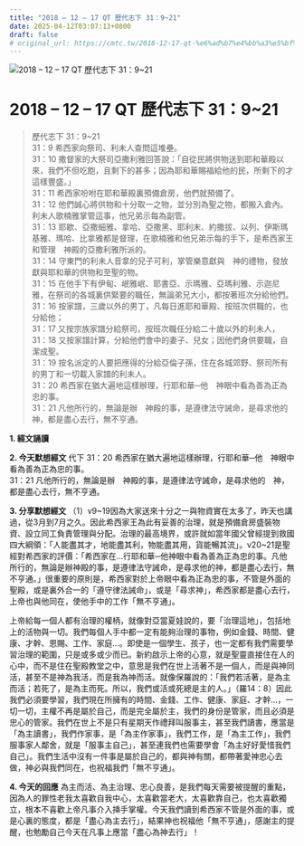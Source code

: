 ```yaml
---
title: "2018 – 12 – 17 QT 歷代志下 31：9~21"
date: 2025-04-12T03:07:13+0800
draft: false
# original_url: https://cmtc.tw/2018-12-17-qt-%e6%ad%b7%e4%bb%a3%e5%bf%97%e4%b8%8b-31%ef%bc%9a921
---
```


![2018 – 12 – 17 QT 歷代志下 31：9\~21](/images/qt.jpg   "2018 – 12 – 17 QT 歷代志下 31：9\~21")

# 2018 – 12 – 17 QT 歷代志下 31：9\~21

> 歷代志下 31：9\~21  
> 31：9 希西家向祭司、利未人查問這堆壘。  
> 31：10 撒督家的大祭司亞撒利雅回答說：「自從民將供物送到耶和華殿以來，我們不但吃飽，且剩下的甚多；因為耶和華賜福給他的民，所剩下的才這樣豐盛。」  
> 31：11 希西家吩咐在耶和華殿裏預備倉房，他們就預備了。  
> 31：12 他們誠心將供物和十分取一之物，並分別為聖之物，都搬入倉內。利未人歌楠雅掌管這事，他兄弟示每為副管。  
> 31：13 耶歇、亞撒細雅、拿哈、亞撒黑、耶利末、約撒拔、以列、伊斯瑪基雅、瑪哈、比拿雅都是督理，在歌楠雅和他兄弟示每的手下，是希西家王和管理　神殿的亞撒利雅所派的。  
> 31：14 守東門的利未人音拿的兒子可利，掌管樂意獻與　神的禮物，發放獻與耶和華的供物和至聖的物。  
> 31：15 在他手下有伊甸、岷雅岷、耶書亞、示瑪雅、亞瑪利雅、示迦尼雅，在祭司的各城裏供緊要的職任，無論弟兄大小，都按著班次分給他們。  
> 31：16 按家譜，三歲以外的男丁，凡每日進耶和華殿、按班次供職的，也分給他；  
> 31：17 又按宗族家譜分給祭司，按班次職任分給二十歲以外的利未人，  
> 31：18 又按家譜計算，分給他們會中的妻子、兒女；因他們身供要職，自潔成聖。  
> 31：19 按名派定的人要把應得的分給亞倫子孫，住在各城郊野、祭司所有的男丁和一切載入家譜的利未人。  
> 31：20 希西家在猶大遍地這樣辦理，行耶和華─他　神眼中看為善為正為忠的事。  
> 31：21 凡他所行的，無論是辦　神殿的事，是遵律法守誡命，是尋求他的　神，都是盡心去行，無不亨通。

**1. 經文誦讀**

**2.  今天默想經文**
代下 31：20 希西家在猶大遍地這樣辦理，行耶和華─他　神眼中看為善為正為忠的事。  
31：21 凡他所行的，無論是辦　神殿的事，是遵律法守誡命，是尋求他的　神，都是盡心去行，無不亨通。

**3. 分享默想經文**
（1）v9\~19因為大家送來十分之一與物資實在太多了，昨天也講過，從3月到7月之久。因此希西家王為此有妥善的治理，就是預備倉房盛裝物資、設立同工負責管理與分配。治理的最高境界，或許就如當年國父曾經提到救國四大綱領：「人能盡其才，地能盡其利，物能盡其用，貨能暢其流」。v20\~21是聖經對希西家的評價：「希西家在…行耶和華─他神眼中看為善為正為忠的事。凡他所行的，無論是辦神殿的事，是遵律法守誡命，是尋求他的神，都是盡心去行，無不亨通。」很重要的原則是，希西家對於上帝眼中看為正為忠的事，不管是外面的聖殿，或是裏外合一的「遵守律法誡命」，或是「尋求神」，希西家都是盡心去行，上帝也與他同在，使他手中的工作「無不亨通」。

上帝給每一個人都有治理的權柄，就像對亞當夏娃說的，要「治理這地」，包括地上的活物與一切。我們每個人手中都一定有能夠治理的事物，例如金錢、時間、健康、才幹、恩賜、工作、家庭…。即使是一個學生、孩子，也一定都有我們需要學習治理的範圍，只是或多或少而已。新約啟示上帝的心意，就是聖靈直接住在人的心中，而不是住在聖殿教堂之中，意思是我們在世上活著不是一個人，而是與神同活，甚至不是神為我活，而是我為神而活。就像保羅說的：「我們若活著，是為主而活；若死了，是為主而死。所以，我們或活或死總是主的人。」（羅14：8）因此我們必須要學習，我們現在所擁有的時間、金錢、工作、健康、家庭、才幹…，一切一切，主權不再是屬於自己，而是完全屬於主，我們的身份是管家，而且必須是忠心的管家。我們在世上不是只有星期天作禮拜叫服事主，甚至我們讀書，應當是「為主讀書」，我們作家事，是「為主作家事」，我們工作，是「為主工作」，我們服事家人鄰舍，就是「服事主自己」，甚至連我們也需要學會「為主好好愛惜我們自己」。我們生活中沒有一件事是屬於自己的，都與神有關，都帶著愛神忠心去做，神必與我們同在，也祝福我們「無不亨通」。

**4. 今天的回應**
為主而活、為主治理、忠心良善，是我們每天需要被提醒的重點，因為人的罪性老我太喜歡自我中心，太喜歡當老大，太喜歡靠自己，也太喜歡獨立，根本不喜歡上帝凡事介入挿手掌權。今天我們讀到希西家不管是外面的事，或是心裏的態度，都是「盡心為主去行」，結果神也祝福他「無不亨通」，感謝主的提醒，也勉勵自己今天在凡事上應當「盡心為神去行」！
